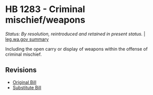 # HB 1283 - Criminal mischief/weapons
*Status: By resolution, reintroduced and retained in present status.* | [leg.wa.gov summary](https://app.leg.wa.gov/billsummary?BillNumber=1283&Year=2021)

Including the open carry or display of weapons within the offense of criminal mischief.

## Revisions
* [Original Bill](1/)
* [Substitute Bill](S/)